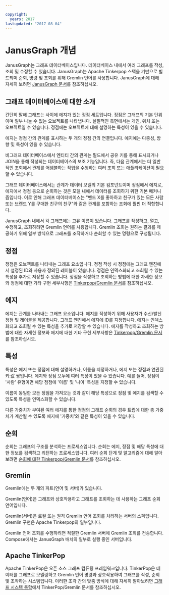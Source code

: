 ```yaml
---

copyright:
  years: 2017
lastupdated: "2017-08-04"
---
```


# JanusGraph 개념

JanusGraph는 그래프 데이터베이스입니다. 데이터베이스 내에서 여러 그래프를 작성, 조회 및 수정할 수 있습니다. JanusGraph는 Apache Tinkerpop 스택을 기반으로 빌드되며 순회, 명령 및 조회를 위해 Gremlin 언어를 사용합니다. JanusGraph에 대해 자세히 보려면 [JanusGraph 문서](http://docs.janusgraph.org/latest/index.html)를 참조하십시오.

## 그래프 데이터베이스에 대한 소개

간단히 말해 그래프는 사이에 에지가 있는 정점 세트입니다. 정점은 그래프의 기본 단위이며 일부 나눌 수 없는 오브젝트를 나타냅니다. 실질적인 측면에서는 개인, 위치 또는 오브젝트일 수 있습니다. 정점에는 오브젝트에 대해 설명하는 특성이 있을 수 있습니다. 

에지는 정점 간의 관계를 표시하는 두 개의 정점 간의 연결입니다. 에지에는 다중성, 방향 및 특성이 있을 수 있습니다.

비그래프 데이터베이스에서 엔티티 간의 관계는 필드에서 공유 키를 통해 표시되거나 JOIN을 통해 작성되는 데이터베이스의 보조 기능입니다. 즉, 다음 관계에서는 더 일반적인 조회에서 관계를 어셈블하는 작업을 수행하는 여러 조회 또는 애플리케이션이 필요할 수 있습니다.

그래프 데이터베이스에서는 관계가 데이터 모델의 기본 컴포넌트이며 정점에서 에지로, 에지에서 정점 등으로 순회하는 것은 모델 내에서 데이터를 조회하기 위한 기본 메커니즘입니다. 이로 인해 그래프 데이터베이스는 "밴드 X를 좋아하고 친구가 있는 모든 사람 또는 브랜드 Y를 구매한 친구의 친구"와 같은 관계를 포함하는 조회에 훨씬 더 적합합니다. 

JanusGraph 내에서 각 그래프에는 고유 이름이 있습니다. 그래프를 작성하고, 열고, 수정하고, 조회하려면 Gremlin 언어를 사용합니다. Gremlin 조회는 원하는 결과를 제공하기 위해 일부 방식으로 그래프를 조작하거나 순회할 수 있는 명령으로 구성됩니다.

## 정점

정점은 오브젝트를 나타내는 그래프 요소입니다. 정점 작성 시 정점에는 그래프 엔진에서 설정된 ID와 사용자 정의된 레이블이 있습니다. 정점은 인덱스화되고 조회될 수 있는 특성을 추가로 저장할 수 있습니다.
정점을 작성하고 조회하는 방법에 대한 자세한 정보와 정점에 대한 기타 구현 세부사항은 [Tinkerpop/Gremlin 문서](http://tinkerpop.apache.org/docs/3.2.3/reference/#_the_graph_structure)를 참조하십시오.

## 에지

에지는 관계를 나타내는 그래프 요소입니다. 에지를 작성하기 위해 사용자가 수신/발신 정점 및 레이블을 제공합니다. 그래프 엔진에서 에지에 ID를 지정합니다. 에지는 인덱스화되고 조회될 수 있는 특성을 추가로 저장할 수 있습니다.
에지를 작성하고 조회하는 방법에 대한 자세한 정보와 에지에 대한 기타 구현 세부사항은 [Tinkerpop/Gremlin 문서](http://tinkerpop.apache.org/docs/3.2.3/reference/#_the_graph_structure)를 참조하십시오.

## 특성

특성은 에지 또는 정점에 대해 설명하거나, 이름을 지정하거나, 에지 또는 정점과 연관된 키:값 쌍입니다. 에지와 정점 모두에 여러 특성이 있을 수 있습니다. 예를 들어, 정점이 '사람' 유형이면 해당 점점에 '이름' 및 '나이' 특성을 지정할 수 있습니다.

이름이 동일한 모든 정점을 가져오는 것과 같이 해당 특성으로 정점 및 에지를 검색할 수 있도록 특성을 인덱스화할 수 있습니다.

다른 가중치가 부여된 여러 에지를 통한 정점의 그래프 순회의 경우 트립에 대한 총 가중치가 계산될 수 있도록 에지에 '가중치'와 같은 특성이 있을 수 있습니다. 

## 순회

순회는 그래프의 구조를 분석하는 프로세스입니다. 순회는 에지, 정점 및 해당 특성에 대한 정보를 검색하고 리턴하는 프로세스입니다. 여러 순회 단계 및 알고리즘에 대해 알아보려면 [순회에 대한 Tinkerpop/Gremlin 문서](http://tinkerpop.apache.org/docs/3.2.3/reference/#traversal)를 참조하십시오.

## Gremlin

Gremlin에는 두 개의 파트(언어 및 서버)가 있습니다.

Gremlin(언어)은 그래프와 상호작용하고 그래프를 조회하는 데 사용하는 그래프 순회 언어입니다.

Gremlin(서버)은 로컬 또는 원격 Gremlin 언어 조회를 처리하는 서버의 스펙입니다. Gremlin 구현은 Apache Tinkerpop의 일부입니다.

Gremlin 언어 조회를 수행하려면 적절한 Gremlin 서버에 Gremlin 조회를 전송합니다. Compose에서는 JanusGraph 배치의 일부로 실행 중인 서버입니다.

## Apache TinkerPop

Apache TinkerPop은 오픈 소스 그래프 컴퓨팅 프레임워크입니다. TinkerPop은 데이터를 그래프로 모델링하고 Gremlin 언어 명령과 상호작용하여 그래프를 작성, 순회 및 조작하는 시스템입니다. 이러한 조각 간의 맞춤 방식에 대해 자세히 알아보려면 [그래프 시스템 통합](http://tinkerpop.apache.org/docs/3.2.3/reference/#_graph_system_integration)에서 TinkerPop/Gremlin 문서를 참조하십시오.
